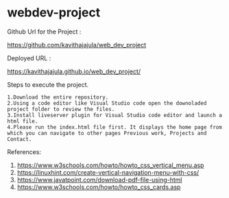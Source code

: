 # webdev-project

Github Url for the Project :

https://github.com/kavithajajula/web_dev_project

Deployed URL :

https://kavithajajula.github.io/web_dev_project/

Steps to execute the project.

    1.Download the entire repository.
    2.Using a code editor like Visual Studio code open the downoladed project folder to review the files.
    3.Install liveserver plugin for Visual Studio code editor and launch a html file.
    4.Please run the index.html file first. It displays the home page from which you can navigate to other pages Previous work, Projects and Contact.

References:

1. https://www.w3schools.com/howto/howto_css_vertical_menu.asp
2. https://linuxhint.com/create-vertical-navigation-menu-with-css/
3. https://www.javatpoint.com/download-pdf-file-using-html
4. https://www.w3schools.com/howto/howto_css_cards.asp
